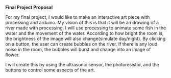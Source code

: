 **Final Project Proposal** 

For my final project, I would like to make an interactive art piece with processing and arduino. My vision of this is that it will be an drawing of a river made with processing. I will use processing to animate some fish in the water and the movement of the water. According to how bright the room is, the brightness of the image will also change(simulate day/night). By clicking on a button, the user can create bubbles on the river. If there is any loud noise in the room, the bubbles will burst and change into an image of flower. 

I will create this by using the ultrasonic sensor, the photoresistor, and the buttons to control some aspects of the art. 
